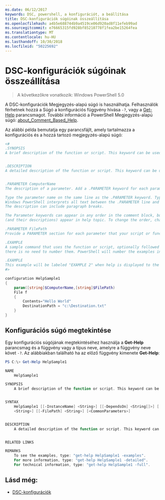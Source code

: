 ```yaml
---
ms.date: 06/12/2017
keywords: DSC, powershell, a konfigurációt, a beállítása
title: DSC-konfigurációk súgóinak összeállítása
ms.openlocfilehash: a4b5e688744b9a4519ce06d920ad8f11efeb99ad
ms.sourcegitcommit: e76665315fd928bf85210778f1fea2be15264fea
ms.translationtype: MT
ms.contentlocale: hu-HU
ms.lasthandoff: 10/30/2018
ms.locfileid: "50225692"
---
```

# <a name="writing-help-for-dsc-configurations"></a>DSC-konfigurációk súgóinak összeállítása

>A következőkre vonatkozik: Windows PowerShell 5.0

A DSC-konfigurációk Megjegyzés-alapú súgó is használhatja. Felhasználók férhetnek hozzá a Súgó a konfigurációs függvény hívása `-?`, vagy a [Get-Help](https://technet.microsoft.com/library/hh849696.aspx) parancsmagot. További információ a PowerShell Megjegyzés-alapú súgó: [about_Comment_Based_Help](https://technet.microsoft.com/library/hh847834.aspx).

Az alábbi példa bemutatja egy parancsfájlt, amely tartalmazza a konfigurációs és a hozzá tartozó megjegyzés-alapú súgó:

```powershell
<#
.SYNOPSIS
A brief description of the function or script. This keyword can be used only once for each configuration.


.DESCRIPTION
A detailed description of the function or script. This keyword can be used only once for each configuration.


.PARAMETER ComputerName
The description of a parameter. Add a .PARAMETER keyword for each parameter in the function or script syntax.

Type the parameter name on the same line as the .PARAMETER keyword. Type the parameter description on the lines following the .PARAMETER keyword.
Windows PowerShell interprets all text between the .PARAMETER line and the next keyword or the end of the comment block as part of the parameter description.
The description can include paragraph breaks.

The Parameter keywords can appear in any order in the comment block, but the function or script syntax determines the order in which the parameters
(and their descriptions) appear in help topic. To change the order, change the syntax.

.PARAMETER FilePath
Provide a PARAMETER section for each parameter that your script or function accepts.

.EXAMPLE
A sample command that uses the function or script, optionally followed by sample output and a description. Repeat this keyword for each example. If you have multiple examples,
there is no need to number them. PowerShell will number the examples in help text.

.EXAMPLE
This example will be labeled "EXAMPLE 2" when help is displayed to the user.
#>

configuration HelpSample1
{
    param([string]$ComputerName,[string]$FilePath)
    File f
    {
        Contents="Hello World"
        DestinationPath = "c:\Destination.txt"
    }
}
```

## <a name="viewing-configuration-help"></a>Konfigurációs súgó megtekintése

Egy konfigurációs súgójának megtekintéséhez használja a **Get-Help** parancsmag és a függvény vagy a típus neve, amelyre a függvény neve követ `-?`. Az alábbiakban található ha az előző függvény kimenete **Get-Help**:

```powershell
PS C:\> Get-Help HelpSample1

NAME
    HelpSample1

SYNOPSIS
    A brief description of the function or script. This keyword can be used only once for each configuration.


SYNTAX
    HelpSample1 [[-InstanceName] <String>] [[-DependsOn] <String[]>] [[-OutputPath] <String>] [[-ConfigurationData] <Hashtable>] [[-ComputerName]
    <String>] [[-FilePath] <String>] [<CommonParameters>]


DESCRIPTION
    A detailed description of the function or script. This keyword can be used only once for each configuration.


RELATED LINKS

REMARKS
    To see the examples, type: "get-help HelpSample1 -examples".
    For more information, type: "get-help HelpSample1 -detailed".
    For technical information, type: "get-help HelpSample1 -full".
```

## <a name="see-also"></a>Lásd még:
* [DSC-konfigurációk](configurations.md)